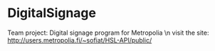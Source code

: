 # DigitalSignage
Team project: Digital signage program for Metropolia \n
 visit the site:
 http://users.metropolia.fi/~sofiat/HSL-API/public/
